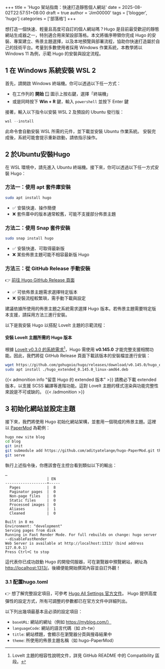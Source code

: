 +++
title       = 'Hugo 架站指南：快速打造靜態個人網站'
date        = 2025-08-02T22:57:51+08:00
draft       = true
author      = 'Jim00000'
tags        = ['blogger', 'hugo']
categories  = ['部落格']
+++

想打造一個快速、輕量且高度可自訂的個人網站嗎？Hugo 是目前最受歡迎的靜態網站生成器之一，特別適合用來架設部落格。本文將循序帶領你完成 Hugo 的安裝、專案建立、佈景主題選擇，以及本地預覽與部署流程，協助你快速打造屬於自己的技術平台。考量到多數使用者採用 Windows 作業系統，本教學將以 Windows 11 為例，示範 Hugo 的安裝與設定流程。

<!--more-->

## 1 在 Windows 系統安裝 WSL 2

首先，請開啟 Windows 終端機。你可以透過以下任一方式：

- 在工作列的 **開始** 🪟 圖示上按右鍵，選擇「終端機」
- 或是同時按下 **Win + R** 鍵，輸入 `powershell` 並按下 Enter 鍵

接著，輸入以下指令以安裝 WSL 2 及預設的 Ubuntu 發行版：

```powershell
wsl --install
```

此命令會自動安裝 WSL 所需的元件，並下載並安裝 Ubuntu 作業系統。
安裝完成後，系統可能會提示重新啟動，請依指示操作。

## 2 於Ubuntu安裝Hugo

在 WSL 環境中，請先進入 Ubuntu 終端機。接下來，你可以透過以下任一方式安裝 Hugo：

### 方法一：使用 apt 套件庫安裝

```bash
sudo apt install hugo
```

- ✅ 安裝快速、操作簡便
- ❌ 套件庫中的版本通常較舊，可能不支援部分佈景主題

### 方法二：使用 Snap 套件安裝

```bash
sudo snap install hugo
```

- ✅ 安裝快速、可取得最新版
- ❌ 某些佈景主題可能不相容最新版 Hugo

### 方法三：從 GitHub Release 手動安裝

👉 [前往 Hugo GitHub Release 頁面](https://github.com/gohugoio/hugo/releases)

- ✅ 可依佈景主題需求選擇特定版本
- ❌ 安裝流程較繁瑣，需手動下載與設定

建議依據所使用的佈景主題之系統需求選擇 Hugo 版本。若佈景主題需要特定版本支援，請採用方法三進行安裝。

以下是我安裝 Hugo 以搭配 LoveIt 主題的示範流程：

#### 安裝 LoveIt 主題所需的 Hugo 版本

根據 [LoveIt v0.3.0 的系統需求](https://github.com/dillonzq/LoveIt?tab=readme-ov-file#compatibility)[^1]，Hugo 需使用 **v0.145.0** 才能完整支援相關功能。因此，我們將從 GitHub Release 頁面下載該版本的安裝檔並進行安裝：

[^1]: LoveIt 主題的相容性說明文件，詳見 GitHub README 中的 Compatibility 區段。

```bash
wget https://github.com/gohugoio/hugo/releases/download/v0.145.0/hugo_extended_0.145.0_linux-amd64.deb
sudo apt install ./hugo_extended_0.145.0_linux-amd64.deb
```

{{< admonition info "留意 Hugo 的 extended 版本" >}} 
請務必下載 extended 版本，以支援 SCSS 編譯等進階功能。這對 LoveIt 主題的樣式渲染與功能完整性來說是不可或缺的。
{{< /admonition >}}

## 3 初始化網站並設定主題

接下來，我們將使用 Hugo 初始化網站架構，並套用一個現成的佈景主題。這裡以 [PaperMod](https://themes.gohugo.io/themes/hugo-papermod/) 為範例：

```bash
hugo new site blog
cd blog
git init
git submodule add https://github.com/adityatelange/hugo-PaperMod.git themes/hugo-PaperMod
git serve
```

執行上述指令後，你應該會在主控台看到類似以下的輸出：

```text {linenos=false}
…
                   | EN
-------------------+-----
  Pages            |  8
  Paginator pages  |  0
  Non-page files   |  0
  Static files     |  0
  Processed images |  0
  Aliases          |  1
  Cleaned          |  0

Built in 8 ms
Environment: "development"
Serving pages from disk
Running in Fast Render Mode. For full rebuilds on change: hugo server --disableFastRender
Web Server is available at http://localhost:1313/ (bind address 127.0.0.1)
Press Ctrl+C to stop
```

這代表你已成功啟動 Hugo 的開發伺服器，可在瀏覽器中預覽網站，網址為 [http://localhost:1313/](http://localhost:1313/)。後續便能開始撰寫內容並自訂外觀！

### 3.1 配置hugo.toml

👉 想了解完整設定項目，可參考 [Hugo All Settings 官方文件](https://gohugo.io/configuration/all/)。
Hugo 提供高度彈性的設定方式，所有可調整的參數都已在官方文件中詳細列出。

以下列出幾項最基本且必須的設定項目：

- `baseURL`: 網站的網址（例如 https://myblog.com/）
- `languageCode`: 網站的語言代碼（如 zh-tw）
- `title`: 網站標題，會顯示在瀏覽器分頁與搜尋結果中
- `theme`: 所使用的佈景主題名稱（如 hugo-PaperMod）


